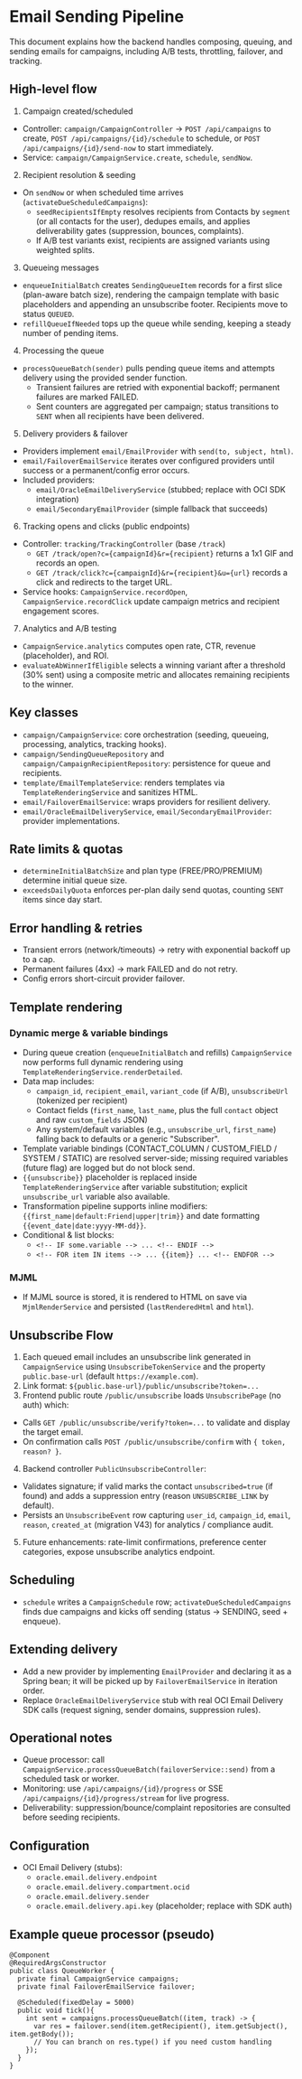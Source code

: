 # Email Sending Pipeline

This document explains how the backend handles composing, queuing, and sending emails for campaigns, including A/B tests, throttling, failover, and tracking.

## High-level flow
1) Campaign created/scheduled
- Controller: `campaign/CampaignController` → `POST /api/campaigns` to create, `POST /api/campaigns/{id}/schedule` to schedule, or `POST /api/campaigns/{id}/send-now` to start immediately.
- Service: `campaign/CampaignService.create`, `schedule`, `sendNow`.

2) Recipient resolution & seeding
- On `sendNow` or when scheduled time arrives (`activateDueScheduledCampaigns`):
  - `seedRecipientsIfEmpty` resolves recipients from Contacts by `segment` (or all contacts for the user), dedupes emails, and applies deliverability gates (suppression, bounces, complaints).
  - If A/B test variants exist, recipients are assigned variants using weighted splits.

3) Queueing messages
- `enqueueInitialBatch` creates `SendingQueueItem` records for a first slice (plan-aware batch size), rendering the campaign template with basic placeholders and appending an unsubscribe footer. Recipients move to status `QUEUED`.
- `refillQueueIfNeeded` tops up the queue while sending, keeping a steady number of pending items.

4) Processing the queue
- `processQueueBatch(sender)` pulls pending queue items and attempts delivery using the provided sender function.
  - Transient failures are retried with exponential backoff; permanent failures are marked FAILED.
  - Sent counters are aggregated per campaign; status transitions to `SENT` when all recipients have been delivered.

5) Delivery providers & failover
- Providers implement `email/EmailProvider` with `send(to, subject, html)`.
- `email/FailoverEmailService` iterates over configured providers until success or a permanent/config error occurs.
- Included providers:
  - `email/OracleEmailDeliveryService` (stubbed; replace with OCI SDK integration)
  - `email/SecondaryEmailProvider` (simple fallback that succeeds)

6) Tracking opens and clicks (public endpoints)
- Controller: `tracking/TrackingController` (base `/track`)
  - `GET /track/open?c={campaignId}&r={recipient}` returns a 1x1 GIF and records an open.
  - `GET /track/click?c={campaignId}&r={recipient}&u={url}` records a click and redirects to the target URL.
- Service hooks: `CampaignService.recordOpen`, `CampaignService.recordClick` update campaign metrics and recipient engagement scores.

7) Analytics and A/B testing
- `CampaignService.analytics` computes open rate, CTR, revenue (placeholder), and ROI.
- `evaluateAbWinnerIfEligible` selects a winning variant after a threshold (30% sent) using a composite metric and allocates remaining recipients to the winner.

## Key classes
- `campaign/CampaignService`: core orchestration (seeding, queueing, processing, analytics, tracking hooks).
- `campaign/SendingQueueRepository` and `campaign/CampaignRecipientRepository`: persistence for queue and recipients.
- `template/EmailTemplateService`: renders templates via `TemplateRenderingService` and sanitizes HTML.
- `email/FailoverEmailService`: wraps providers for resilient delivery.
- `email/OracleEmailDeliveryService`, `email/SecondaryEmailProvider`: provider implementations.

## Rate limits & quotas
- `determineInitialBatchSize` and plan type (FREE/PRO/PREMIUM) determine initial queue size.
- `exceedsDailyQuota` enforces per-plan daily send quotas, counting `SENT` items since day start.

## Error handling & retries
- Transient errors (network/timeouts) → retry with exponential backoff up to a cap.
- Permanent failures (4xx) → mark FAILED and do not retry.
- Config errors short-circuit provider failover.

## Template rendering
### Dynamic merge & variable bindings
- During queue creation (`enqueueInitialBatch` and refills) `CampaignService` now performs full dynamic rendering using `TemplateRenderingService.renderDetailed`.
- Data map includes:
  - `campaign_id`, `recipient_email`, `variant_code` (if A/B), `unsubscribeUrl` (tokenized per recipient)
  - Contact fields (`first_name`, `last_name`, plus the full `contact` object and raw `custom_fields` JSON)
  - Any system/default variables (e.g., `unsubscribe_url`, `first_name`) falling back to defaults or a generic "Subscriber".
- Template variable bindings (CONTACT_COLUMN / CUSTOM_FIELD / SYSTEM / STATIC) are resolved server-side; missing required variables (future flag) are logged but do not block send.
- `{{unsubscribe}}` placeholder is replaced inside `TemplateRenderingService` after variable substitution; explicit `unsubscribe_url` variable also available.
- Transformation pipeline supports inline modifiers: `{{first_name|default:Friend|upper|trim}}` and date formatting `{{event_date|date:yyyy-MM-dd}}`.
- Conditional & list blocks:
  - `<!-- IF some.variable --> ... <!-- ENDIF -->`
  - `<!-- FOR item IN items --> ... {{item}} ... <!-- ENDFOR -->`

### MJML
- If MJML source is stored, it is rendered to HTML on save via `MjmlRenderService` and persisted (`lastRenderedHtml` and `html`).

## Unsubscribe Flow
1. Each queued email includes an unsubscribe link generated in `CampaignService` using `UnsubscribeTokenService` and the property `public.base-url` (default `https://example.com`).
2. Link format: `${public.base-url}/public/unsubscribe?token=...`
3. Frontend public route `/public/unsubscribe` loads `UnsubscribePage` (no auth) which:
  - Calls `GET /public/unsubscribe/verify?token=...` to validate and display the target email.
  - On confirmation calls `POST /public/unsubscribe/confirm` with `{ token, reason? }`.
4. Backend controller `PublicUnsubscribeController`:
  - Validates signature; if valid marks the contact `unsubscribed=true` (if found) and adds a suppression entry (reason `UNSUBSCRIBE_LINK` by default).
  - Persists an `UnsubscribeEvent` row capturing `user_id`, `campaign_id`, `email`, `reason`, `created_at` (migration V43) for analytics / compliance audit.
5. Future enhancements: rate-limit confirmations, preference center categories, expose unsubscribe analytics endpoint.

## Scheduling
- `schedule` writes a `CampaignSchedule` row; `activateDueScheduledCampaigns` finds due campaigns and kicks off sending (status → SENDING, seed + enqueue).

## Extending delivery
- Add a new provider by implementing `EmailProvider` and declaring it as a Spring bean; it will be picked up by `FailoverEmailService` in iteration order.
- Replace `OracleEmailDeliveryService` stub with real OCI Email Delivery SDK calls (request signing, sender domains, suppression rules).

## Operational notes
- Queue processor: call `CampaignService.processQueueBatch(failoverService::send)` from a scheduled task or worker.
- Monitoring: use `/api/campaigns/{id}/progress` or SSE `/api/campaigns/{id}/progress/stream` for live progress.
- Deliverability: suppression/bounce/complaint repositories are consulted before seeding recipients.

## Configuration
- OCI Email Delivery (stubs):
  - `oracle.email.delivery.endpoint`
  - `oracle.email.delivery.compartment.ocid`
  - `oracle.email.delivery.sender`
  - `oracle.email.delivery.api.key` (placeholder; replace with SDK auth)

## Example queue processor (pseudo)
```
@Component
@RequiredArgsConstructor
public class QueueWorker {
  private final CampaignService campaigns;
  private final FailoverEmailService failover;

  @Scheduled(fixedDelay = 5000)
  public void tick(){
    int sent = campaigns.processQueueBatch((item, track) -> {
      var res = failover.send(item.getRecipient(), item.getSubject(), item.getBody());
      // You can branch on res.type() if you need custom handling
    });
  }
}
```
